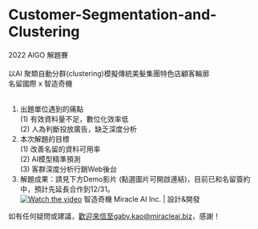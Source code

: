 # Customer-Segmentation-and-Clustering
2022 AIGO 解題賽</BR>
</BR>
以AI 聚類自動分群(clustering)模擬傳統美髮集團特色店顧客輪廓</BR>
名留國際 x 智造奇機</BR>
</BR>
1.	出題單位遇到的痛點</BR>
     (1)	有效資料量不足，數位化效率低</BR>
     (2)	人為判斷投放廣告，缺乏深度分析</BR>
2.	本次解題的目標</BR>
     (1)	改善名留的資料可用率</BR>
     (2)	AI模型精準預測</BR>
     (3)	客群深度分析行銷Web後台</BR>
3. 解題成果：請見下方Demo影片 (點選圖片可開啟連結)，目前已和名留簽約中，預計先延長合作到12/31。</BR>
[![Watch the video](https://github.com/gaby-ma/gaby-ma.github.io/blob/bd86c7db00042315fa8b61911d1c42170b048e52/www/images/ml.png)](https://youtu.be/yacXs6fTRA0)
智造奇機 Miracle AI Inc. | 設計&開發

如有任何疑問或建議，歡迎來信至gaby.kao@miracleai.biz，感謝！
